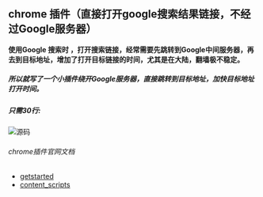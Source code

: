 ## chrome 插件（直接打开google搜索结果链接，不经过Google服务器）

**使用Google 搜索时 ，打开搜索链接，经常需要先跳转到Google中间服务器，再去到目标地址，增加了打开目标链接的时间，尤其是在大陆，翻墙极不稳定。**

##### 所以就写了一个小插件绕开Google服务器，直接跳转到目标地址，加快目标地址打开时间。

##### 只需30行:

![源码](https://mmbiz.qlogo.cn/mmbiz/E7ia3F4UicMxib3lfT21dYKLYrLUXmM24XS4u3Wq4ELzb7g08jbHLPq3D3VFAV4FpJz5XmpGE3PS5uwCEtoib56bQw/0?wx_fmt=jpeg)

###### chrome插件官网文档

+ [getstarted](https://developer.chrome.com/extensions/getstarted.html)
+ [content_scripts](https://developer.chrome.com/extensions/content_scripts.html)
